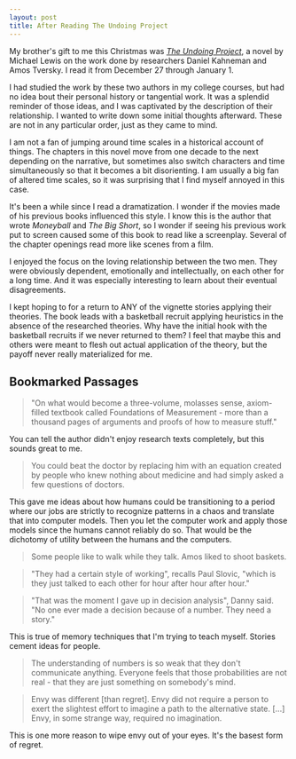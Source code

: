 ```yaml
---
layout: post
title: After Reading The Undoing Project
---
```


My brother's gift to me this Christmas was [_The Undoing Project_][0], a novel by Michael Lewis on the work done by researchers Daniel Kahneman and Amos 
Tversky. I read it from December 27 through January 1. 

I had studied the work by these two authors in my college courses, but had no idea bout their personal history or tangential work. It was a splendid reminder of those ideas, and I was captivated by the description of their relationship. I wanted to write down some initial thoughts afterward. These are not in any particular order, just as they came to mind. 

I am not a fan of jumping around time scales in a historical account of things. The chapters in this novel move from one decade to the next depending on the narrative, but sometimes also switch characters and time simultaneously so that it becomes a bit disorienting. I am usually a big fan of altered time scales, so it was surprising that I find myself annoyed in this case. 

It's been a while since I read a dramatization. I wonder if the movies made of his previous books influenced this style. I know this is the author that wrote _Moneyball_ and _The Big Short_, so I wonder if seeing his previous work put to screen caused some of this book to read like a screenplay. Several of the chapter openings read more like scenes from a film. 

I enjoyed the focus on the loving relationship between the two men. They were obviously dependent, emotionally and intellectually, on each other for a long time. And it was especially interesting to learn about their eventual disagreements. 

I kept hoping to for a return to ANY of the vignette stories applying their theories. The book leads with a basketball recruit applying heuristics in the absence of the researched theories. Why have the initial hook with the basketball recruits if we never returned to them? I feel that maybe this and others were meant to flesh out actual application of the theory, but the payoff never really materialized for me. 

## Bookmarked Passages
 
> "On what would become a three-volume, molasses sense, axiom-filled textbook called Foundations of Measurement - more than a thousand pages of arguments and proofs of how to measure stuff."

You can tell the author didn't enjoy research texts completely, but this sounds great to me.

> You could beat the doctor by replacing him with an equation created by people who knew nothing about medicine and had simply asked a few questions of doctors.

This gave me ideas about how humans could be transitioning to a period where our jobs are strictly to recognize patterns in a chaos and translate that into computer models. Then you let the computer work and apply those models since the humans cannot reliably do so. That would be the dichotomy of utility between the humans and the computers. 

> Some people like to walk while they talk. Amos liked to shoot baskets. 

> "They had a certain style of working", recalls Paul Slovic, "which is they just talked to each other for hour after hour after hour."
 
> "That was the moment I gave up in decision analysis", Danny said. "No one ever made a decision because of a number. They need a story."

This is true of memory techniques that I'm trying to teach myself. Stories cement ideas for people.

> The understanding of numbers is so weak that they don't communicate anything. Everyone feels that those probabilities are not real - that they are just something on somebody's mind. 
 
> Envy was different [than regret]. Envy did not require a person to exert the slightest effort to imagine a path to the alternative state. [...] Envy, in some strange way, required no imagination. 

This is one more reason to wipe envy out of your eyes. It's the basest form of regret.


[0]: https://www.goodreads.com/book/show/30334134-the-undoing-project
